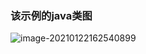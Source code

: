 ### 该示例的java类图

![image-20210122162540899](https://tva1.sinaimg.cn/large/008eGmZEgy1gmwjvphk7fj30sq0jq0ud.jpg)

